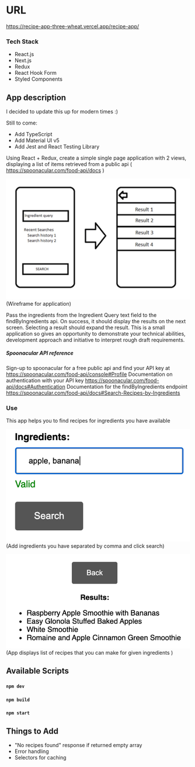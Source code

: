# URL

https://recipe-app-three-wheat.vercel.app/recipe-app/

### Tech Stack

- React.js
- Next.js
- Redux
- React Hook Form
- Styled Components

## App description

I decided to update this up for modern times :)

Still to come:

- Add TypeScript
- Add Material UI v5
- Add Jest and React Testing Library

Using React + Redux, create a simple single page application with 2 views, displaying a list of items retrieved from a public api ( https://spoonacular.com/food-api/docs )

![Wireframe](public/img/wireframe.jpg)
(Wireframe for application)

Pass the ingredients from the Ingredient Query text field to the findByIngredients api. On success, it should display the results on the next screen. Selecting a result should expand the result.
This is a small application so gives an opportunity to demonstrate your technical abilities, development approach and initiative to interpret rough draft requirements.

##### Spoonacular API reference

Sign-up to spoonacular for a free public api and find your API key at https://spoonacular.com/food-api/console#Profile
Documentation on authentication with your API key https://spoonacular.com/food-api/docs#Authentication
Documentation for the findByIngredients endpoint https://spoonacular.com/food-api/docs#Search-Recipes-by-Ingredients

### Use

This app helps you to find recipes for ingredients you have available

![app-use](public/img/use.png)
(Add ingredients you have separated by comma and click search)

![app-result](public/img/result.png)
(App displays list of recipes that you can make for given ingredients )

## Available Scripts

#### `npm dev`

#### `npm build`

#### `npm start`

## Things to Add

- "No recipes found" response if returned empty array
- Error handling
- Selectors for caching
